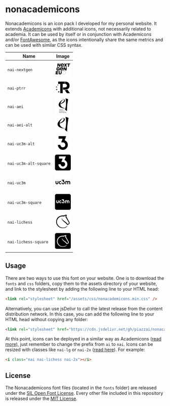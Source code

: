 # nonacademicons

Nonacademicons is an icon pack I developed for my personal website. It extends [Academicons](http://jpswalsh.github.io/academicons) with additional icons, not necessarily related to academia. It can be used by itself or in conjunction with Academicons and/or [FontAwesome](https://github.com/FortAwesome/Font-Awesome), as the icons intentionally share the same metrics and can be used with similar CSS syntax.

| Name                  | Image                                            |
| --------------------- | ------------------------------------------------ |
| `nai-nextgen`         | <img src="png/nextgen.png" width="50" />         |
| `nai-ptrr`            | <img src="png/ptrr.png" width="50" />            |
| `nai-aei`             | <img src="png/aei.png" width="50" />             |
| `nai-aei-alt`         | <img src="png/aei-alt.png" width="50" />         |
| `nai-uc3m-alt`        | <img src="png/uc3m-alt.png" width="50" />        |
| `nai-uc3m-alt-square` | <img src="png/uc3m-alt-square.png" width="50" /> |
| `nai-uc3m`            | <img src="png/uc3m.png" width="50" />            |
| `nai-uc3m-square`     | <img src="png/uc3m-square.png" width="50" />     |
| `nai-lichess`         | <img src="png/lichess.png" width="50" />         |
| `nai-lichess-square`  | <img src="png/lichess-square.png" width="50" />  |

## Usage

There are two ways to use this font on your website. One is to download the `fonts` and `css` folders, copy them to the assets directory of your website, and link to the stylesheet by adding the following line to your HTML head:

```html
<link rel="stylesheet" href="/assets/css/nonacademicons.min.css" />
```

Alternatively, you can use jsDelivr to call the latest release from the content distribution network. In this case, you can add the following line to your HTML head without copying any folder:

```html
<link rel="stylesheet" href="https://cdn.jsdelivr.net/gh/piazzai/nonacademicons@v1.1.0/css/nonacademicons.min.css" />
```

At this point, icons can be deployed in a similar way as Academicons ([read more](https://jpswalsh.github.io/academicons/)), just remember to change the prefix from `ai` to `nai`. Icons can be resized with classes like `nai-lg` or `nai-2x` ([read here](https://fontawesome.com/how-to-use/on-the-web/styling/sizing-icons)). For example:

```html
<i class="nai nai-lichess nai-2x"></i>
```

## License

The Nonacademicons font files (located in the `fonts` folder) are released under the [SIL Open Font License](https://scripts.sil.org/ofl). Every other file included in this repository is released under the [MIT License](https://mit-license.org/).
